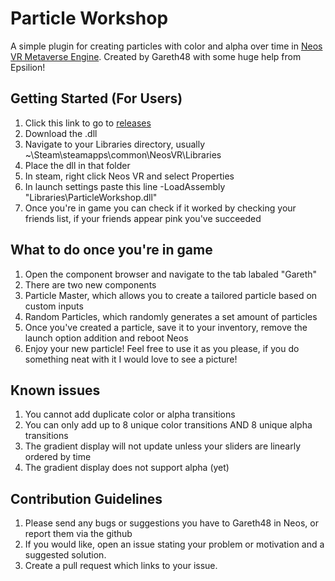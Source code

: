 # Particle Workshop

A simple plugin for creating particles with color and alpha over time in [Neos VR Metaverse Engine](https://neosvr.com/).
Created by Gareth48 with some huge help from Epsilion!

## Getting Started (For Users)
1. Click this link to go to [releases](https://github.com/New-Project-Final-Final-WIP/ParticleWorkshop/releases)
1. Download the .dll
1. Navigate to your Libraries directory, usually ~\Steam\steamapps\common\NeosVR\Libraries
1. Place the dll in that folder
1. In steam, right click Neos VR and select Properties
1. In launch settings paste this line -LoadAssembly "Libraries\ParticleWorkshop.dll"
1. Once you're in game you can check if it worked by checking your friends list, if your friends appear pink you've succeeded

## What to do once you're in game
1. Open the component browser and navigate to the tab labaled "Gareth"
1. There are two new components
1. Particle Master, which allows you to create a tailored particle based on custom inputs
1. Random Particles, which randomly generates a set amount of particles
1. Once you've created a particle, save it to your inventory, remove the launch option addition and reboot Neos
1. Enjoy your new particle! Feel free to use it as you please, if you do something neat with it I would love to see a picture!

## Known issues
1. You cannot add duplicate color or alpha transitions
1. You can only add up to 8 unique color transitions AND 8 unique alpha transitions
1. The gradient display will not update unless your sliders are linearly ordered by time
1. The gradient display does not support alpha (yet)

## Contribution Guidelines
1. Please send any bugs or suggestions you have to Gareth48 in Neos, or report them via the github
1. If you would like, open an issue stating your problem or motivation and a suggested solution. 
1. Create a pull request which links to your issue.
